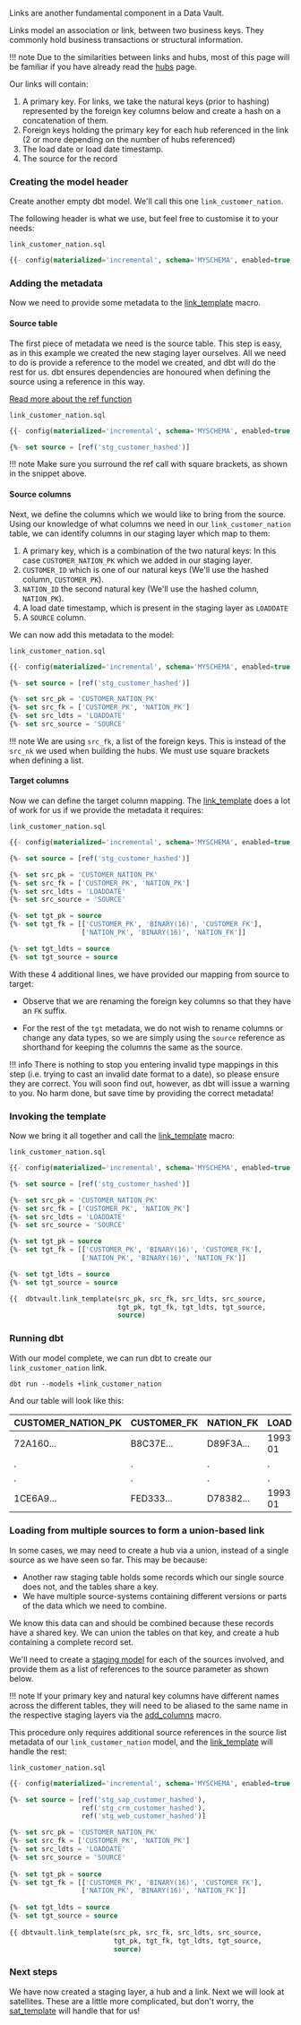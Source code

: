 Links are another fundamental component in a Data Vault. 

Links model an association or link, between two business keys. They commonly hold business transactions or structural 
information.

!!! note
    Due to the similarities between links and hubs, most of this page will be familiar if you have already read the
    [hubs](hubs.md) page.

Our links will contain:

1. A primary key. For links, we take the natural keys (prior to hashing) represented by the foreign key columns below 
and create a hash on a concatenation of them. 
2. Foreign keys holding the primary key for each hub referenced in the link (2 or more depending on the number of hubs 
referenced) 
3. The load date or load date timestamp.
4. The source for the record

### Creating the model header

Create another empty dbt model. We'll call this one ```link_customer_nation```. 

The following header is what we use, but feel free to customise it to your needs:

```link_customer_nation.sql```
```sql
{{- config(materialized='incremental', schema='MYSCHEMA', enabled=true, tags='link') -}}

```

### Adding the metadata

Now we need to provide some metadata to the [link_template](macros.md#link_template) macro.

#### Source table

The first piece of metadata we need is the source table. This step is easy, as in this example we created the 
new staging layer ourselves. All we need to do is provide a reference to the model we created, and dbt will do the rest for us.
dbt ensures dependencies are honoured when defining the source using a reference in this way.

[Read more about the ref function](https://docs.getdbt.com/docs/ref)

```link_customer_nation.sql```

```sql hl_lines="3"
{{- config(materialized='incremental', schema='MYSCHEMA', enabled=true, tags='link')        -}}

{%- set source = [ref('stg_customer_hashed')]                                               -%} 
```

!!! note
    Make sure you surround the ref call with square brackets, as shown in the snippet
    above.

#### Source columns

Next, we define the columns which we would like to bring from the source.
Using our knowledge of what columns we need in our  ```link_customer_nation``` table, we can identify columns in our
staging layer which map to them:

1. A primary key, which is a combination of the two natural keys: In this case ```CUSTOMER_NATION_PK``` 
which we added in our staging layer.
2. ```CUSTOMER_ID``` which is one of our natural keys (We'll use the hashed column, ```CUSTOMER_PK```).
3. ```NATION_ID``` the second natural key (We'll use the hashed column, ```NATION_PK```).
4. A load date timestamp, which is present in the staging layer as ```LOADDATE``` 
5. A ```SOURCE``` column.

We can now add this metadata to the model:

```link_customer_nation.sql```
```sql  hl_lines="5 6 7 8"
{{- config(materialized='incremental', schema='MYSCHEMA', enabled=true, tags='link') -}}

{%- set source = [ref('stg_customer_hashed')]                                        -%}

{%- set src_pk = 'CUSTOMER_NATION_PK'                                                -%}
{%- set src_fk = ['CUSTOMER_PK', 'NATION_PK']                                        -%}
{%- set src_ldts = 'LOADDATE'                                                        -%}
{%- set src_source = 'SOURCE'                                                        -%}

```

!!! note 
    We are using ```src_fk```, a list of the foreign keys. This is instead of the ```src_nk``` 
    we used when building the hubs. We must use square brackets when defining a list.

#### Target columns

Now we can define the target column mapping. The [link_template](macros.md#link_template) does a lot of work for us if we
provide the metadata it requires:

```link_customer_nation.sql```
```sql hl_lines="10 11 12 13 14 15"
{{- config(materialized='incremental', schema='MYSCHEMA', enabled=true, tags='link') -}}

{%- set source = [ref('stg_customer_hashed')]                                        -%}

{%- set src_pk = 'CUSTOMER_NATION_PK'                                                -%}
{%- set src_fk = ['CUSTOMER_PK', 'NATION_PK']                                        -%}
{%- set src_ldts = 'LOADDATE'                                                        -%}
{%- set src_source = 'SOURCE'                                                        -%}

{%- set tgt_pk = source                                                              -%}
{%- set tgt_fk = [['CUSTOMER_PK', 'BINARY(16)', 'CUSTOMER_FK'],
                  ['NATION_PK', 'BINARY(16)', 'NATION_FK']]                          -%}

{%- set tgt_ldts = source                                                            -%}
{%- set tgt_source = source                                                          -%}

```      

With these 4 additional lines, we have provided our mapping from source to target:

- Observe that we are renaming the foreign key columns so that they have an ```FK``` suffix.

- For the rest of the ```tgt``` metadata, we do not wish to rename columns or change
any data types, so we are simply using the ```source``` reference as shorthand for keeping the columns the same as
the source.

!!! info
    There is nothing to stop you entering invalid type mappings in this step (i.e. trying to cast an invalid date format to a date),
    so please ensure they are correct.
    You will soon find out, however, as dbt will issue a warning to you. No harm done, but save time by providing 
    the correct metadata!
    
### Invoking the template 

Now we bring it all together and call the [link_template](macros.md#link_template) macro:

```link_customer_nation.sql```
```sql hl_lines="17 18 19"
{{- config(materialized='incremental', schema='MYSCHEMA', enabled=true, tags='link') -}}

{%- set source = [ref('stg_customer_hashed')]                                        -%}

{%- set src_pk = 'CUSTOMER_NATION_PK'                                                -%}
{%- set src_fk = ['CUSTOMER_PK', 'NATION_PK']                                        -%}
{%- set src_ldts = 'LOADDATE'                                                        -%}
{%- set src_source = 'SOURCE'                                                        -%}

{%- set tgt_pk = source                                                              -%}
{%- set tgt_fk = [['CUSTOMER_PK', 'BINARY(16)', 'CUSTOMER_FK'],
                  ['NATION_PK', 'BINARY(16)', 'NATION_FK']]                          -%}

{%- set tgt_ldts = source                                                            -%}
{%- set tgt_source = source                                                          -%}

{{  dbtvault.link_template(src_pk, src_fk, src_ldts, src_source,
                           tgt_pk, tgt_fk, tgt_ldts, tgt_source,
                           source)                                                    }}

```

### Running dbt

With our model complete, we can run dbt to create our ```link_customer_nation``` link.

```dbt run --models +link_customer_nation```

And our table will look like this:

| CUSTOMER_NATION_PK | CUSTOMER_FK  | NATION_FK    | LOADDATE   | SOURCE       |
| ------------------ | ------------ | ------------ | ---------- | ------------ |
| 72A160...          | B8C37E...    | D89F3A...    | 1993-01-01 | 1            |
| .                  | .            | .            | .          | .            |
| .                  | .            | .            | .          | .            |
| 1CE6A9...          | FED333...    | D78382...    | 1993-01-01 | 1            |

### Loading from multiple sources to form a union-based link

In some cases, we may need to create a hub via a union, instead of a single source as we have seen so far.
This may be because:

- Another raw staging table holds some records which our single source does not, and the tables share 
a key. 
- We have multiple source-systems containing different versions or parts of the data which we need to combine. 

We know this data can and should be combined because these records have a shared key. 
We can union the tables on that key, and create a hub containing a complete record set.

We'll need to create a [staging model](staging.md) for each of the sources involved, 
and provide them as a list of references to the source parameter as shown below.

!!! note
    If your primary key and natural key columns have different names across the different
    tables, they will need to be aliased to the same name in the respective staging layers 
    via the [add_columns](macros.md#add_columns) macro.

This procedure only requires additional source references in the source list
metadata of our ```link_customer_nation``` model, and the [link_template](macros.md#link_template) will handle the rest:

```link_customer_nation.sql```
```sql    
{{- config(materialized='incremental', schema='MYSCHEMA', enabled=true, tags=['link', 'union']) -}}

{%- set source = [ref('stg_sap_customer_hashed'),                                    
                  ref('stg_crm_customer_hashed'),                                    
                  ref('stg_web_customer_hashed')]                                               -%}

{%- set src_pk = 'CUSTOMER_NATION_PK'                                                           -%}
{%- set src_fk = ['CUSTOMER_PK', 'NATION_PK']                                                   -%}
{%- set src_ldts = 'LOADDATE'                                                                   -%}
{%- set src_source = 'SOURCE'                                                                   -%}
                                                                                                
{%- set tgt_pk = source                                                                         -%}
{%- set tgt_fk = [['CUSTOMER_PK', 'BINARY(16)', 'CUSTOMER_FK'],                                 
                  ['NATION_PK', 'BINARY(16)', 'NATION_FK']]                                     -%}
                                                                                                
{%- set tgt_ldts = source                                                                       -%}
{%- set tgt_source = source                                                                     -%}
                                                                       
{{ dbtvault.link_template(src_pk, src_fk, src_ldts, src_source,                                 
                          tgt_pk, tgt_fk, tgt_ldts, tgt_source,                                 
                          source)                                                                }}
```

### Next steps

We have now created a staging layer, a hub and a link. Next we will look at satellites. 
These are a little more complicated, but don't worry, the [sat_template](macros.md#sat_template) will handle that for 
us! 
